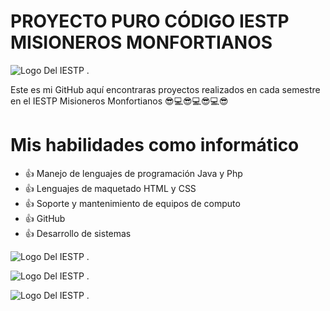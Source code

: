 # PROYECTO PURO CÓDIGO IESTP MISIONEROS MONFORTIANOS

![Logo Del IESTP .](https://as1.ftcdn.net/v2/jpg/03/52/39/00/1000_F_352390061_Bem8aYkzfGhIObTC4fXhf0PmKQjWM1wN.jpg)

Este es mi GitHub aquí encontraras proyectos realizados en cada semestre en el IESTP Misioneros Monfortianos 😎💻😎💻😎💻😎

# Mis habilidades como informático

* 👍 Manejo de lenguajes de programación Java y Php
* 👍 Lenguajes de maquetado HTML y CSS
* 👍 Soporte y mantenimiento de equipos de computo
* 👍 GitHub
* 👍 Desarrollo de sistemas

![Logo Del IESTP .](https://github-readme-stats.vercel.app/api?username=Jesus-Huaman-23&show_icons=true)

![Logo Del IESTP .](https://github-readme-stats.vercel.app/api/top-langs/?username=Jesus-Huaman-23)

![Logo Del IESTP .](https://github-readme-stats.vercel.app/api/top-langs/?username=Jesus-Huaman-23&layout=compact)



